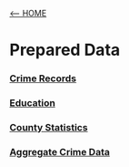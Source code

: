 [<-- HOME](../README.md)

# Prepared Data

### [Crime Records](crime_records)

### [Education](education)

### [County Statistics](county_stats)

### [Aggregate Crime Data](crime_aggregate)

